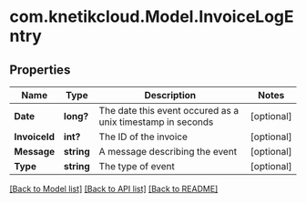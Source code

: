# com.knetikcloud.Model.InvoiceLogEntry
## Properties

Name | Type | Description | Notes
------------ | ------------- | ------------- | -------------
**Date** | **long?** | The date this event occured as a unix timestamp in seconds | [optional] 
**InvoiceId** | **int?** | The ID of the invoice | [optional] 
**Message** | **string** | A message describing the event | [optional] 
**Type** | **string** | The type of event | [optional] 

[[Back to Model list]](../README.md#documentation-for-models) [[Back to API list]](../README.md#documentation-for-api-endpoints) [[Back to README]](../README.md)


